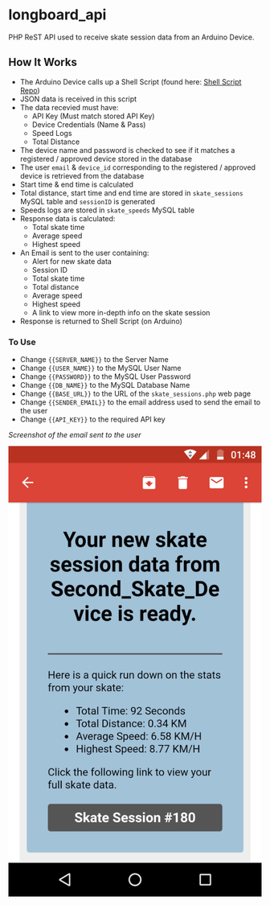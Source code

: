 # longboard_api
PHP ReST API used to receive skate session data from an Arduino Device.

## How It Works
- The Arduino Device calls up a Shell Script (found here: [Shell Script Repo](https://github.com/CharlesPeterMcCarthy/longboard_shell_script))
- JSON data is received in this script
- The data recevied must have:
  - API Key (Must match stored API Key)
  - Device Credentials (Name & Pass)
  - Speed Logs
  - Total Distance
- The device name and password is checked to see if it matches a registered / approved device stored in the database
- The user `email` & `device_id` corresponding to the registered / approved device is retrieved from the database
- Start time & end time is calculated
- Total distance, start time and end time are stored in `skate_sessions` MySQL table and `sessionID` is generated
- Speeds logs are stored in `skate_speeds` MySQL table
- Response data is calculated:
  - Total skate time
  - Average speed
  - Highest speed
- An Email is sent to the user containing:
  - Alert for new skate data
  - Session ID
  - Total skate time
  - Total distance
  - Average speed
  - Highest speed
  - A link to view more in-depth info on the skate session
- Response is returned to Shell Script (on Arduino)

### To Use
- Change `{{SERVER_NAME}}` to the Server Name
- Change `{{USER_NAME}}` to the MySQL User Name
- Change `{{PASSWORD}}` to the MySQL User Password
- Change `{{DB_NAME}}` to the MySQL Database Name
- Change `{{BASE_URL}}` to the URL of the `skate_sessions.php` web page
- Change `{{SENDER_EMAIL}}` to the email address used to send the email to the user
- Change `{{API_KEY}}` to the required API key


*Screenshot of the email sent to the user*

![Email Image](images/email.png?raw=true "Email Image")
